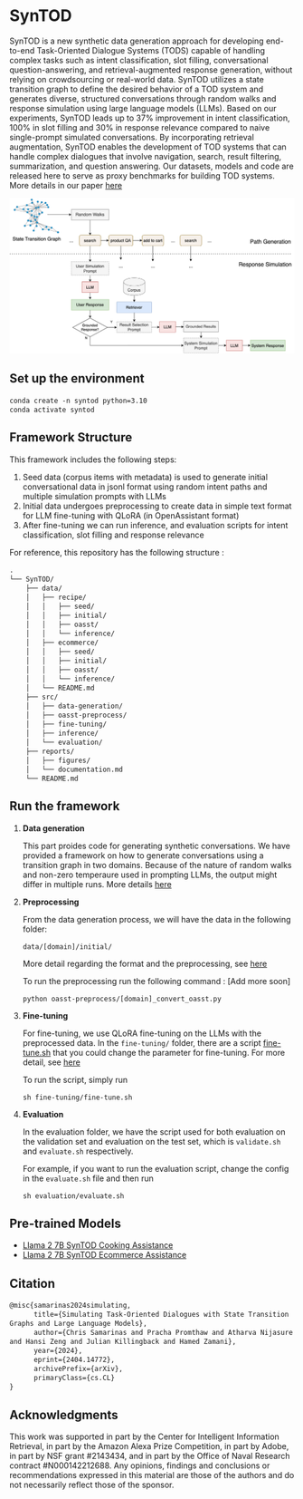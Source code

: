 # SynTOD
SynTOD is a new synthetic data generation approach for developing end-to-end Task-Oriented Dialogue Systems (TODS) capable of handling complex tasks such as intent classification, slot filling, conversational question-answering, and retrieval-augmented response generation, without relying on crowdsourcing or real-world data. SynTOD utilizes a state transition graph to define the desired behavior of a TOD system and generates diverse, structured conversations through random walks and response simulation using large language models (LLMs). Based on our experiments, SynTOD leads up to 37% improvement in intent classification, 100% in slot filling and 30% in response relevance compared to naive single-prompt simulated conversations. By incorporating retrieval augmentation, SynTOD enables the development of TOD systems that can handle complex dialogues that involve navigation, search, result filtering, summarization, and question answering. Our datasets, models and code are released here to serve as proxy benchmarks for building TOD systems. More details in our paper [here](https://arxiv.org/abs/2404.14772)

![framework diagram](syntod-framework.png)

## Set up the environment

```
conda create -n syntod python=3.10
conda activate syntod
```

## Framework Structure

This framework includes the following steps:

1. Seed data (corpus items with metadata) is used to generate initial conversational data in jsonl format using random intent paths and multiple simulation prompts with LLMs
2. Initial data undergoes preprocessing to create data in simple text format for LLM fine-tuning with QLoRA (in OpenAssistant format)
3. After fine-tuning we can run inference, and evaluation scripts for intent classification, slot filling and response relevance

For reference, this repository has the following structure :

```
.
└── SynTOD/
    ├── data/
    │   ├── recipe/
    │   │   ├── seed/
    │   │   ├── initial/
    │   │   ├── oasst/
    │   │   └── inference/
    │   ├── ecommerce/
    │   │   ├── seed/
    │   │   ├── initial/
    │   │   ├── oasst/
    │   │   └── inference/
    │   └── README.md
    ├── src/
    │   ├── data-generation/
    │   ├── oasst-preprocess/
    │   ├── fine-tuning/
    │   ├── inference/
    │   └── evaluation/
    ├── reports/
    │   ├── figures/
    │   └── documentation.md
    └── README.md
```

## Run the framework

1. **Data generation**

    This part proides code for generating synthetic conversations. We have provided a framework on how to generate conversations using a transition graph in two domains. 
Because of the nature of random walks and non-zero temperaure used in prompting LLMs, the output might differ in multiple runs. More details [here](src/data-generation/README.md)

2. **Preprocessing**

   From the data generation process, we will have the data in the following folder:

   ```
   data/[domain]/initial/
   ```

   More detail regarding the format and the preprocessing, see [here](src/evaluation/README.md)

   To run the preprocessing run the following command : [Add more soon]

   ```
   python oasst-preprocess/[domain]_convert_oasst.py
   ```

3. **Fine-tuning**

   For fine-tuning, we use QLoRA fine-tuning on the LLMs with the preprocessed data. In the `fine-tuning/` folder, there are a script [fine-tune.sh](src/fine-tuning/fine-tune.sh) that you could change the parameter for fine-tuning. For more detail, see [here](src/fine-tuning/README.md)

   To run the script, simply run

   ```
   sh fine-tuning/fine-tune.sh
   ```

4. **Evaluation**

   In the evaluation folder, we have the script used for both evaluation on the validation set and evaluation on the test set, which is `validate.sh` and `evaluate.sh` respectively.

   For example, if you want to run the evaluation script, change the config in the `evaluate.sh` file and then run

   ```
   sh evaluation/evaluate.sh
   ```

## Pre-trained Models

- [Llama 2 7B SynTOD Cooking Assistance](https://huggingface.co/umass/llama-2-7b-syntod-cooking-assistance)
- [Llama 2 7B SynTOD Ecommerce Assistance](https://huggingface.co/umass/llama-2-7b-syntod-ecommerce-assistance)

## Citation

```
@misc{samarinas2024simulating,
      title={Simulating Task-Oriented Dialogues with State Transition Graphs and Large Language Models}, 
      author={Chris Samarinas and Pracha Promthaw and Atharva Nijasure and Hansi Zeng and Julian Killingback and Hamed Zamani},
      year={2024},
      eprint={2404.14772},
      archivePrefix={arXiv},
      primaryClass={cs.CL}
}
```

## Acknowledgments

This work was supported in part by the Center for Intelligent Information Retrieval, in
part by the Amazon Alexa Prize Competition, in part by Adobe, in part by NSF grant
#2143434, and in part by the Office of Naval Research contract #N000142212688. Any
opinions, findings and conclusions or recommendations expressed in this material are those
of the authors and do not necessarily reflect those of the sponsor.
